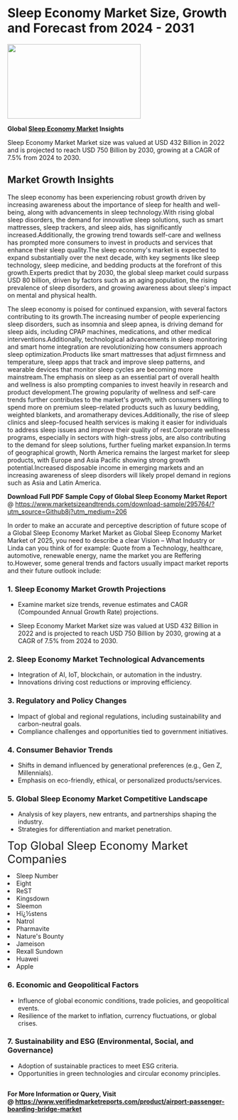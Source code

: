 <H1>Sleep Economy Market Size, Growth and Forecast from 2024 - 2031</H1><img class="aligncenter size-medium wp-image-584254" src="https://thirdeyenews.in/wp-content/uploads/2024/09/Global-Market-Research-300x168.jpeg" alt="" width="300" height="168" /><p><strong>Global&nbsp;<a href="https://www.marketsizeandtrends.com/download-sample/295764/?utm_source=Github8j?utm_medium=206">Sleep Economy Market</a> Insights</strong></p><p>Sleep Economy Market Market size was valued at USD 432 Billion in 2022 and is projected to reach USD 750 Billion by 2030, growing at a CAGR of 7.5% from 2024 to 2030.</p><p><h2>Market Growth Insights</h2> <p>The sleep economy has been experiencing robust growth driven by increasing awareness about the importance of sleep for health and well-being, along with advancements in sleep technology.With rising global sleep disorders, the demand for innovative sleep solutions, such as smart mattresses, sleep trackers, and sleep aids, has significantly increased.Additionally, the growing trend towards self-care and wellness has prompted more consumers to invest in products and services that enhance their sleep quality.The sleep economy's market is expected to expand substantially over the next decade, with key segments like sleep technology, sleep medicine, and bedding products at the forefront of this growth.Experts predict that by 2030, the global sleep market could surpass USD 80 billion, driven by factors such as an aging population, the rising prevalence of sleep disorders, and growing awareness about sleep's impact on mental and physical health.</p> <p>The sleep economy is poised for continued expansion, with several factors contributing to its growth.The increasing number of people experiencing sleep disorders, such as insomnia and sleep apnea, is driving demand for sleep aids, including CPAP machines, medications, and other medical interventions.Additionally, technological advancements in sleep monitoring and smart home integration are revolutionizing how consumers approach sleep optimization.Products like smart mattresses that adjust firmness and temperature, sleep apps that track and improve sleep patterns, and wearable devices that monitor sleep cycles are becoming more mainstream.The emphasis on sleep as an essential part of overall health and wellness is also prompting companies to invest heavily in research and product development.The growing popularity of wellness and self-care trends further contributes to the market's growth, with consumers willing to spend more on premium sleep-related products such as luxury bedding, weighted blankets, and aromatherapy devices.Additionally, the rise of sleep clinics and sleep-focused health services is making it easier for individuals to address sleep issues and improve their quality of rest.Corporate wellness programs, especially in sectors with high-stress jobs, are also contributing to the demand for sleep solutions, further fueling market expansion.In terms of geographical growth, North America remains the largest market for sleep products, with Europe and Asia Pacific showing strong growth potential.Increased disposable income in emerging markets and an increasing awareness of sleep disorders will likely propel demand in regions such as Asia and Latin America.<p><span class=""><strong>Download Full PDF Sample Copy of Global Sleep Economy Market Report</strong> @ <a href="https://www.marketsizeandtrends.com/download-sample/295764/?utm_source=Github8j?utm_medium=206" target="_blank">https://www.marketsizeandtrends.com/download-sample/295764/?utm_source=Github8j?utm_medium=206</a></span></p><p>In order to make an accurate and perceptive description of future scope of a Global&nbsp;Sleep Economy Market Market as Global&nbsp;Sleep Economy Market Market of 2025, you need to describe a clear Vision &ndash; What Industry or Linda can you think of for example: Quote from a Technology, healthcare, automotive, renewable energy, name the market you are Reffering to.However, some general trends and factors usually impact market reports and their future outlook include:</p><h3>1.&nbsp;<strong>Sleep Economy Market Growth Projections</strong></h3><ul><li>Examine market size trends, revenue estimates and CAGR (Compounded Annual Growth Rate) projections.</li><li><p>Sleep Economy Market Market size was valued at USD 432 Billion in 2022 and is projected to reach USD 750 Billion by 2030, growing at a CAGR of 7.5% from 2024 to 2030.</p></li></ul><h3>2.&nbsp;<strong>Sleep Economy Market Technological Advancements</strong></h3><ul><li>Integration of AI, IoT, blockchain, or automation in the industry.</li><li>Innovations driving cost reductions or improving efficiency.</li></ul><h3>3.&nbsp;<strong>Regulatory and Policy Changes</strong></h3><ul><li>Impact of global and regional regulations, including sustainability and carbon-neutral goals.</li><li>Compliance challenges and opportunities tied to government initiatives.</li></ul><h3>4.&nbsp;<strong>Consumer Behavior Trends</strong></h3><ul><li>Shifts in demand influenced by generational preferences (e.g., Gen Z, Millennials).</li><li>Emphasis on eco-friendly, ethical, or personalized products/services.</li></ul><h3>5.&nbsp;<strong>Global Sleep Economy Market Competitive Landscape</strong></h3><ul><li>Analysis of key players, new entrants, and partnerships shaping the industry.</li><li>Strategies for differentiation and market penetration.</li></ul><p data-pm-slice="1 1 []"><span style="color: inherit; font-family: inherit; font-size: 25px;">Top Global Sleep Economy Market Companies</span></p><div class="" data-test-id=""><p><li>Sleep Number</li><li> Eight</li><li> ReST</li><li> Kingsdown</li><li> Sleemon</li><li> Hï¿½stens</li><li> Natrol</li><li> Pharmavite</li><li> Nature's Bounty</li><li> Jameison</li><li> Rexall Sundown</li><li> Huawei</li><li> Apple</li></p></div><h3>6.&nbsp;<strong>Economic and Geopolitical Factors</strong></h3><ul><li>Influence of global economic conditions, trade policies, and geopolitical events.</li><li>Resilience of the market to inflation, currency fluctuations, or global crises.</li></ul><h3>7.&nbsp;<strong>Sustainability and ESG (Environmental, Social, and Governance)</strong></h3><ul><li>Adoption of sustainable practices to meet ESG criteria.</li><li>Opportunities in green technologies and circular economy principles.</li></ul><h2><strong style="font-size: 14px;">For More Information or Query, Visit @&nbsp;</strong><a style="background-color: #ffffff; font-size: 14px;" href="https://www.marketsizeandtrends.com/report/sleep-economy-market/" target="_blank">https://www.verifiedmarketreports.com/product/airport-passenger-boarding-bridge-market</a></h2>